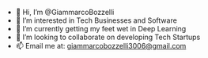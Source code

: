- 👋 Hi, I’m @GiammarcoBozzelli
- 👀 I’m interested in Tech Businesses and Software
- 🌱 I’m currently getting my feet wet in Deep Learning 
- 💞️ I’m looking to collaborate on developing Tech Startups 
- 📫 Email me at: giammarcobozzelli3006@gmail.com


